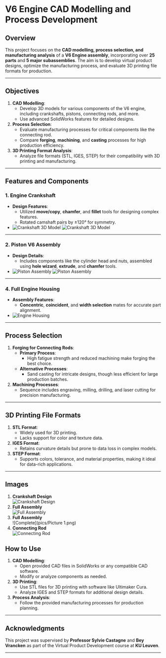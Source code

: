 # V6 Engine CAD Modelling and Process Development

## **Overview**
This project focuses on the **CAD modelling, process selection, and manufacturing analysis** of a **V6 Engine assembly**, incorporating over **25 parts** and **5 major subassemblies**. The aim is to develop virtual product designs, optimize the manufacturing process, and evaluate 3D printing file formats for production.

---

## **Objectives**
1. **CAD Modelling**:
   - Develop 3D models for various components of the V6 engine, including crankshafts, pistons, connecting rods, and more.
   - Use advanced SolidWorks features for detailed designs.
2. **Process Selection**:
   - Evaluate manufacturing processes for critical components like the connecting rod.
   - Compare **forging**, **machining**, and **casting** processes for high production efficiency.
3. **3D Printing Format Analysis**:
   - Analyze file formats (STL, IGES, STEP) for their compatibility with 3D printing and manufacturing.

---

## **Features and Components**

### **1. Engine Crankshaft**
- **Design Features**:
  - Utilized **move/copy**, **chamfer**, and **fillet** tools for designing complex features.
  - Rotated camshaft pairs by ±120° for symmetry.
- ![Crankshaft 3D Model](pics/1.png)
![Crankshaft 3D Model](pics/2.png)

---

### **2. Piston V6 Assembly**
- **Design Details**:
  - Includes components like the cylinder head and nuts, assembled using **hole wizard**, **extrude**, and **chamfer** tools.
- ![Piston Assembly](pics/3.png)
  ![Piston Assembly](pics/4.png) 

---

### **4. Full Engine Housing**
- **Assembly Features**:
  - **Concentric**, **coincident**, and **width selection** mates for accurate part alignment.
- ![Engine Housing](pics/7.png)

---

## **Process Selection**
1. **Forging for Connecting Rods**:
   - **Primary Process**:
     - High fatigue strength and reduced machining make forging the best choice.
   - **Alternative Processes**:
     - Sand casting for intricate designs, though less efficient for large production batches.
2. **Machining Processes**:
   - Sequence includes engraving, milling, drilling, and laser cutting for precision manufacturing.

---

## **3D Printing File Formats**
1. **STL Format**:
   - Widely used for 3D printing.
   - Lacks support for color and texture data.
2. **IGES Format**:
   - Retains curvature details but prone to data loss in complex models.
3. **STEP Format**:
   - Supports colors, tolerance, and material properties, making it ideal for data-rich applications.

---

## **Images**
1. **Crankshaft Design**  
   ![Crankshaft Design](pics/2.png)
2. **Full Assembly**  
   ![Full Assembly](pics/7.png)
4. **Full Assembly**  
    ![Complete](pics/Picture 1.png)
3. **Connecting Rod**  
   ![Connecting Rod](pics/4.png)


## **How to Use**
1. **CAD Modelling**:
   - Open provided CAD files in SolidWorks or any compatible CAD software.
   - Modify or analyze components as needed.
2. **3D Printing**:
   - Use STL files for 3D printing with software like Ultimaker Cura.
   - Analyze IGES and STEP formats for additional design details.
3. **Process Analysis**:
   - Follow the provided manufacturing processes for production planning.

---

## **Acknowledgments**
This project was supervised by **Professor Sylvie Castagne** and **Bey Vrancken** as part of the Virtual Product Development course at **KU Leuven**.

---

